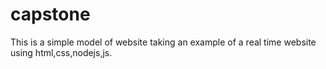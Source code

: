 # capstone
This is a simple model of website taking an example of a real time website using html,css,nodejs,js. 
